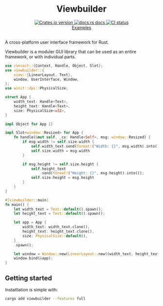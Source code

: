 <div align="center">
<h1>Viewbuilder</h1>
 <a href="https://crates.io/crates/viewbuilder">
    <img src="https://img.shields.io/crates/v/viewbuilder?style=flat-square"
    alt="Crates.io version" />
  </a>
  <a href="https://docs.rs/viewbuilder/latest/viewbuilder/">
    <img src="https://img.shields.io/badge/docs-latest-blue.svg?style=flat-square"
      alt="docs.rs docs" />
  </a>
   <a href="https://github.com/matthunz/viewbuilder/actions">
    <img src="https://github.com/matthunz/viewbuilder/actions/workflows/ci.yml/badge.svg"
      alt="CI status" />
  </a>
</div>

<div align="center">
 <a href="https://github.com/matthunz/viewbuilder/tree/main/examples">Examples</a>
</div>

<br>

A cross-platform user interface framework for Rust.

Viewbuilder is a moduler GUI library that can be used as an entire framework, or with individual parts.

```rust
use concoct::{Context, Handle, Object, Slot};
use viewbuilder::{
    view::{LinearLayout, Text},
    window, UserInterface, Window,
};
use winit::dpi::PhysicalSize;

struct App {
    width_text: Handle<Text>,
    height_text: Handle<Text>,
    size: PhysicalSize<u32>,
}

impl Object for App {}

impl Slot<window::Resized> for App {
    fn handle(&mut self, _cx: Handle<Self>, msg: window::Resized) {
        if msg.width != self.size.width {
            self.width_text.send(format!("Width: {}", msg.width).into());
            self.size.width = msg.width
        }

        if msg.height != self.size.height {
            self.height_text
                .send(format!("Height: {}", msg.height).into());
            self.size.height = msg.height
        }
    }
}

#[viewbuilder::main]
fn main() {
    let width_text = Text::default().spawn();
    let height_text = Text::default().spawn();

    let app = App {
        width_text: width_text.clone(),
        height_text: height_text.clone(),
        size: PhysicalSize::default(),
    }
    .spawn();

    let window = Window::new(LinearLayout::new((width_text, height_text))).spawn();
    window.bind(&app);
}
```

## Getting started

Instatllation is simple with:

```sh
cargo add viewbuilder --features full
```
